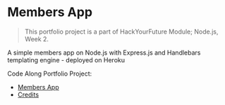 # Members App

> This portfolio project is a part of HackYourFuture Module; Node.js, Week 2.

A simple members app on Node.js with Express.js and Handlebars templating engine - deployed on Heroku

Code Along Portfolio Project:
- [Members App](https://members-app-api-saeed.herokuapp.com/)
- [Credits](https://www.youtube.com/watch?v=L72fhGm1tfE)
